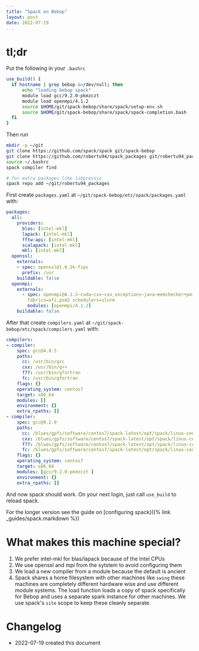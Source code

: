 ```yaml
---
title: "Spack on Bebop"
layout: post
date: 2022-07-19
...
```


# tl;dr

Put the following in your `.bashrc`

```bash
use_build() {
  if hostname | grep bebop &>/dev/null; then
      echo "loading bebop spack"
      module load gcc/9.2.0-pkmzczt
      module load openmpi/4.1.2
      source $HOME/git/spack-bebop/share/spack/setup-env.sh
      source $HOME/git/spack-bebop/share/spack/spack-completion.bash
  fi
}
```

Then run

```bash
mkdir -p ~/git
git clone https://github.com/spack/spack git/spack-bebop
git clone https://github.com/robertu94/spack_packages git/robertu94_packages
source ~/.bashrc
spack compiler find

# for extra packages like libpressio
spack repo add ~/git/robertu94_packages
```



First create `packages.yaml` at `~/git/spack-bebop/etc/spack/packages.yaml` with:

```yaml
packages:
  all:
    providers: 
      blas: [intel-mkl]
      lapack: [intel-mkl]
      fftw-api: [intel-mkl]
      scalapack: [intel-mkl]
      mkl: [intel-mkl]
  openssl:
    externals:
    - spec: openssl@1.0.2k-fips
      prefix: /usr
    buildable: false
  openmpi:
    externals:
      - spec: openmpi@4.1.2~cuda~cxx~cxx_exceptions~java~memchecker+pmi+pmix~sqlite3~static~thread_multiple~wrapper-rpath
        fabrics=ofi,psm2 schedulers=slurm
        modules: [openmpi/4.1.2]
    buildable: false
```

After that create `compilers.yaml` at `~/git/spack-bebop/etc/spack/compilers.yaml` with:

```yaml
compilers:
- compiler:
    spec: gcc@4.8.5
    paths:
      cc: /usr/bin/gcc
      cxx: /usr/bin/g++
      f77: /usr/bin/gfortran
      fc: /usr/bin/gfortran
    flags: {}
    operating_system: centos7
    target: x86_64
    modules: []
    environment: {}
    extra_rpaths: []
- compiler:
    spec: gcc@9.2.0
    paths:
      cc: /blues/gpfs/software/centos7/spack-latest/opt/spack/linux-centos7-x86_64/gcc
      cxx: /blues/gpfs/software/centos7/spack-latest/opt/spack/linux-centos7-x86_64/gc
      f77: /blues/gpfs/software/centos7/spack-latest/opt/spack/linux-centos7-x86_64/gc
      fc: /blues/gpfs/software/centos7/spack-latest/opt/spack/linux-centos7-x86_64/gcc
    flags: {}
    operating_system: centos7
    target: x86_64
    modules: [gcc/9.2.0-pkmzczt ]
    environment: {}
    extra_rpaths: []
```

And now spack should work.  On your next login, just call `use_build` to reload spack.

For the longer version see the guide on [configuring spack]({% link _guides/spack.markdown %})

# What makes this machine special?

1. We prefer intel-mkl for blas/lapack because of the Intel CPUs
2. We use openssl and mpi from the sytstem to avoid configuring them
3. We load a new compiler from a module because the default is ancient
4. Spack shares a home filesystem with other machines like `swing`  these
   machines are completely different hardware wise and use different module
   systems.  The load function loads a copy of spack specifically for Bebop and uses
   a separate spark instance for other machines.  We use spack's `site` scope
   to keep these cleanly separate.

# Changelog

+ 2022-07-19 created this document
